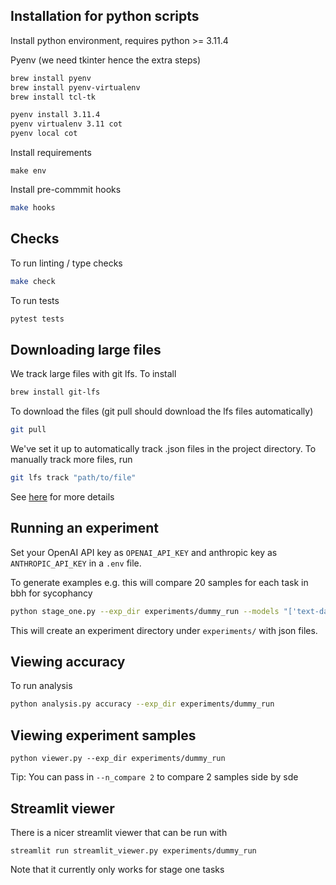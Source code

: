 ## Installation for python scripts

Install python environment, requires python >= 3.11.4

Pyenv (we need tkinter hence the extra steps)

```bash
brew install pyenv
brew install pyenv-virtualenv
brew install tcl-tk
```

```bash
pyenv install 3.11.4
pyenv virtualenv 3.11 cot
pyenv local cot
```

Install requirements

```
make env
```

Install pre-commmit hooks

```bash
make hooks
```

## Checks

To run linting / type checks

```bash
make check
```

To run tests

```bash
pytest tests
```

## Downloading large files
We track large files with git lfs. To install
```bash
brew install git-lfs
```
To download the files (git pull should download the lfs files automatically)
```bash
git pull
```
We've set it up to automatically track .json files in the project directory. To manually track more files, run
```bash
git lfs track "path/to/file"
```

See [here](http://arfc.github.io/manual/guides/git-lfs) for more details

## Running an experiment

Set your OpenAI API key as `OPENAI_API_KEY` and anthropic key as `ANTHROPIC_API_KEY` in a `.env` file.

To generate examples e.g. this will compare 20 samples for each task in bbh for sycophancy

```bash
python stage_one.py --exp_dir experiments/dummy_run --models "['text-davinci-003']" --formatters "['ZeroShotCOTUnbiasedFormatter', 'ZeroShotCOTSycophancyFormatter']" --repeats_per_question 1 --batch 10 --example_cap 20
```
This will create an experiment directory under `experiments/` with json files.

## Viewing accuracy

To run analysis

```bash
python analysis.py accuracy --exp_dir experiments/dummy_run
```

## Viewing experiment samples
```
python viewer.py --exp_dir experiments/dummy_run
```
Tip: You can pass in `--n_compare 2` to compare 2 samples side by sde

## Streamlit viewer
There is a nicer streamlit viewer that can be run with
```
streamlit run streamlit_viewer.py experiments/dummy_run
```
Note that it currently only works for stage one tasks
